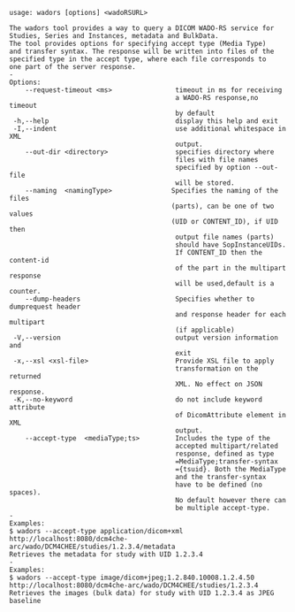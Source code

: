     usage: wadors [options] <wadoRSURL>
    
    The wadors tool provides a way to query a DICOM WADO-RS service for
    Studies, Series and Instances, metadata and BulkData.
    The tool provides options for specifying accept type (Media Type)
    and transfer syntax. The response will be written into files of the 
    specified type in the accept type, where each file corresponds to 
    one part of the server response.
    -
    Options:
        --request-timeout <ms>                timeout in ms for receiving
                                              a WADO-RS response,no timeout
                                              by default
     -h,--help                                display this help and exit
     -I,--indent                              use additional whitespace in XML
                                              output.
        --out-dir <directory>                 specifies directory where
                                              files with file names
                                              specified by option --out-file
                                              will be stored.
        --naming  <namingType>               Specifies the naming of the files
                                             (parts), can be one of two values 
                                             (UID or CONTENT_ID), if UID then
                                              output file names (parts) 
                                              should have SopInstanceUIDs.
                                              If CONTENT_ID then the content-id
                                              of the part in the multipart response
                                              will be used,default is a counter.
        --dump-headers                        Specifies whether to dumprequest header
                                              and response header for each multipart
                                              (if applicable) 
     -V,--version                             output version information and
                                              exit
     -x,--xsl <xsl-file>                      Provide XSL file to apply 
                                              transformation on the returned
                                              XML. No effect on JSON response.
     -K,--no-keyword                          do not include keyword attribute
                                              of DicomAttribute element in XML
                                              output.
        --accept-type  <mediaType;ts>         Includes the type of the 
                                              accepted multipart/related
                                              response, defined as type
                                              =MediaType;transfer-syntax
                                              ={tsuid}. Both the MediaType
                                              and the transfer-syntax
                                              have to be defined (no spaces).
                                              No default however there can
                                              be multiple accept-type. 
    -
    Examples:
    $ wadors --accept-type application/dicom+xml
    http://localhost:8080/dcm4che-arc/wado/DCM4CHEE/studies/1.2.3.4/metadata
    Retrieves the metadata for study with UID 1.2.3.4
    -
    Examples:
    $ wadors --accept-type image/dicom+jpeg;1.2.840.10008.1.2.4.50
    http://localhost:8080/dcm4che-arc/wado/DCM4CHEE/studies/1.2.3.4
    Retrieves the images (bulk data) for study with UID 1.2.3.4 as JPEG baseline